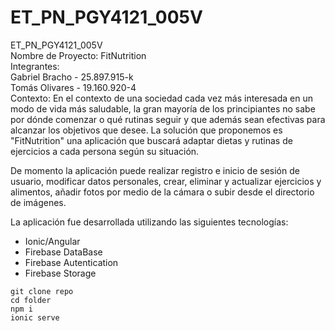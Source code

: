 # ET_PN_PGY4121_005V
ET_PN_PGY4121_005V  
Nombre de Proyecto: FitNutrition  
Integrantes:  
Gabriel Bracho - 25.897.915-k  
Tomás Olivares - 19.160.920-4  
Contexto: En el contexto de una sociedad cada vez más interesada en un modo de vida más saludable, la gran mayoría de los principiantes no sabe por dónde comenzar o qué rutinas seguir y que además sean efectivas para alcanzar los objetivos que desee. La solución que proponemos es "FitNutrition" una aplicación que buscará adaptar dietas y rutinas de ejercicios a cada persona según su situación.

De momento la aplicación puede realizar registro e inicio de sesión de usuario, modificar datos personales, crear, eliminar y actualizar ejercicios y alimentos, añadir fotos por medio de la cámara o subir desde el directorio de imágenes.

La aplicación fue desarrollada utilizando las siguientes tecnologías:  
- Ionic/Angular  
- Firebase DataBase
- Firebase Autentication
- Firebase Storage

```
git clone repo  
cd folder  
npm i  
ionic serve
```
